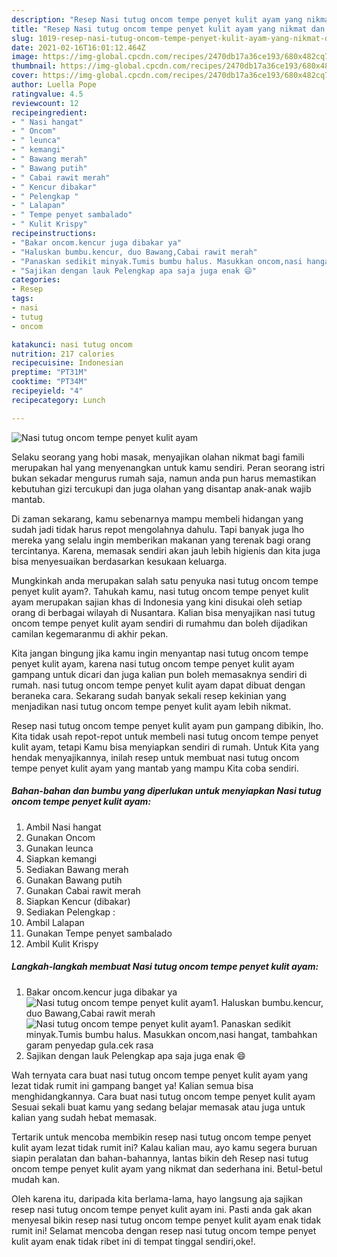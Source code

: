 ```yaml
---
description: "Resep Nasi tutug oncom tempe penyet kulit ayam yang nikmat dan Mudah Dibuat"
title: "Resep Nasi tutug oncom tempe penyet kulit ayam yang nikmat dan Mudah Dibuat"
slug: 1019-resep-nasi-tutug-oncom-tempe-penyet-kulit-ayam-yang-nikmat-dan-mudah-dibuat
date: 2021-02-16T16:01:12.464Z
image: https://img-global.cpcdn.com/recipes/2470db17a36ce193/680x482cq70/nasi-tutug-oncom-tempe-penyet-kulit-ayam-foto-resep-utama.jpg
thumbnail: https://img-global.cpcdn.com/recipes/2470db17a36ce193/680x482cq70/nasi-tutug-oncom-tempe-penyet-kulit-ayam-foto-resep-utama.jpg
cover: https://img-global.cpcdn.com/recipes/2470db17a36ce193/680x482cq70/nasi-tutug-oncom-tempe-penyet-kulit-ayam-foto-resep-utama.jpg
author: Luella Pope
ratingvalue: 4.5
reviewcount: 12
recipeingredient:
- " Nasi hangat"
- " Oncom"
- " leunca"
- " kemangi"
- " Bawang merah"
- " Bawang putih"
- " Cabai rawit merah"
- " Kencur dibakar"
- " Pelengkap "
- " Lalapan"
- " Tempe penyet sambalado"
- " Kulit Krispy"
recipeinstructions:
- "Bakar oncom.kencur juga dibakar ya"
- "Haluskan bumbu.kencur, duo Bawang,Cabai rawit merah"
- "Panaskan sedikit minyak.Tumis bumbu halus. Masukkan oncom,nasi hangat, tambahkan garam penyedap gula.cek rasa"
- "Sajikan dengan lauk Pelengkap apa saja juga enak 😄"
categories:
- Resep
tags:
- nasi
- tutug
- oncom

katakunci: nasi tutug oncom 
nutrition: 217 calories
recipecuisine: Indonesian
preptime: "PT31M"
cooktime: "PT34M"
recipeyield: "4"
recipecategory: Lunch

---
```



![Nasi tutug oncom tempe penyet kulit ayam](https://img-global.cpcdn.com/recipes/2470db17a36ce193/680x482cq70/nasi-tutug-oncom-tempe-penyet-kulit-ayam-foto-resep-utama.jpg)

Selaku seorang yang hobi masak, menyajikan olahan nikmat bagi famili merupakan hal yang menyenangkan untuk kamu sendiri. Peran seorang istri bukan sekadar mengurus rumah saja, namun anda pun harus memastikan kebutuhan gizi tercukupi dan juga olahan yang disantap anak-anak wajib mantab.

Di zaman  sekarang, kamu sebenarnya mampu membeli hidangan yang sudah jadi tidak harus repot mengolahnya dahulu. Tapi banyak juga lho mereka yang selalu ingin memberikan makanan yang terenak bagi orang tercintanya. Karena, memasak sendiri akan jauh lebih higienis dan kita juga bisa menyesuaikan berdasarkan kesukaan keluarga. 



Mungkinkah anda merupakan salah satu penyuka nasi tutug oncom tempe penyet kulit ayam?. Tahukah kamu, nasi tutug oncom tempe penyet kulit ayam merupakan sajian khas di Indonesia yang kini disukai oleh setiap orang di berbagai wilayah di Nusantara. Kalian bisa menyajikan nasi tutug oncom tempe penyet kulit ayam sendiri di rumahmu dan boleh dijadikan camilan kegemaranmu di akhir pekan.

Kita jangan bingung jika kamu ingin menyantap nasi tutug oncom tempe penyet kulit ayam, karena nasi tutug oncom tempe penyet kulit ayam gampang untuk dicari dan juga kalian pun boleh memasaknya sendiri di rumah. nasi tutug oncom tempe penyet kulit ayam dapat dibuat dengan beraneka cara. Sekarang sudah banyak sekali resep kekinian yang menjadikan nasi tutug oncom tempe penyet kulit ayam lebih nikmat.

Resep nasi tutug oncom tempe penyet kulit ayam pun gampang dibikin, lho. Kita tidak usah repot-repot untuk membeli nasi tutug oncom tempe penyet kulit ayam, tetapi Kamu bisa menyiapkan sendiri di rumah. Untuk Kita yang hendak menyajikannya, inilah resep untuk membuat nasi tutug oncom tempe penyet kulit ayam yang mantab yang mampu Kita coba sendiri.

<!--inarticleads1-->

##### Bahan-bahan dan bumbu yang diperlukan untuk menyiapkan Nasi tutug oncom tempe penyet kulit ayam:

1. Ambil  Nasi hangat
1. Gunakan  Oncom
1. Gunakan  leunca
1. Siapkan  kemangi
1. Sediakan  Bawang merah
1. Gunakan  Bawang putih
1. Gunakan  Cabai rawit merah
1. Siapkan  Kencur (dibakar)
1. Sediakan  Pelengkap :
1. Ambil  Lalapan
1. Gunakan  Tempe penyet sambalado
1. Ambil  Kulit Krispy




<!--inarticleads2-->

##### Langkah-langkah membuat Nasi tutug oncom tempe penyet kulit ayam:

1. Bakar oncom.kencur juga dibakar ya
<img src="https://img-global.cpcdn.com/steps/cb707064f4572229/160x128cq70/nasi-tutug-oncom-tempe-penyet-kulit-ayam-langkah-memasak-1-foto.jpg" alt="Nasi tutug oncom tempe penyet kulit ayam">1. Haluskan bumbu.kencur, duo Bawang,Cabai rawit merah
<img src="https://img-global.cpcdn.com/steps/3e02219f2bd92b0e/160x128cq70/nasi-tutug-oncom-tempe-penyet-kulit-ayam-langkah-memasak-2-foto.jpg" alt="Nasi tutug oncom tempe penyet kulit ayam">1. Panaskan sedikit minyak.Tumis bumbu halus. Masukkan oncom,nasi hangat, tambahkan garam penyedap gula.cek rasa
1. Sajikan dengan lauk Pelengkap apa saja juga enak 😄




Wah ternyata cara buat nasi tutug oncom tempe penyet kulit ayam yang lezat tidak rumit ini gampang banget ya! Kalian semua bisa menghidangkannya. Cara buat nasi tutug oncom tempe penyet kulit ayam Sesuai sekali buat kamu yang sedang belajar memasak atau juga untuk kalian yang sudah hebat memasak.

Tertarik untuk mencoba membikin resep nasi tutug oncom tempe penyet kulit ayam lezat tidak rumit ini? Kalau kalian mau, ayo kamu segera buruan siapin peralatan dan bahan-bahannya, lantas bikin deh Resep nasi tutug oncom tempe penyet kulit ayam yang nikmat dan sederhana ini. Betul-betul mudah kan. 

Oleh karena itu, daripada kita berlama-lama, hayo langsung aja sajikan resep nasi tutug oncom tempe penyet kulit ayam ini. Pasti anda gak akan menyesal bikin resep nasi tutug oncom tempe penyet kulit ayam enak tidak rumit ini! Selamat mencoba dengan resep nasi tutug oncom tempe penyet kulit ayam enak tidak ribet ini di tempat tinggal sendiri,oke!.

